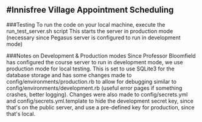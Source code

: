 #Innisfree Village Appointment Scheduling
---

###Testing
To run the code on your local machine, execute the run_test_server.sh script
This starts the server in production mode (necessary since Pegasus server is configured to run in development mode)

###Notes on Development & Production modes
Since Professor Bloomfield has configured the course server to run in development mode, we use production mode for local testing. This is set to use SQLite3 for the database storage and has some changes made to config/environments/production.rb to allow for debugging similar to config/environments/development.rb (useful error pages if something crashes, better logging). Changes were also made to config/secrets.yml and config/secrets.yml.template to hide the development secret key, since that's on the public server, and use a pre-defined key for production, since that's local.
